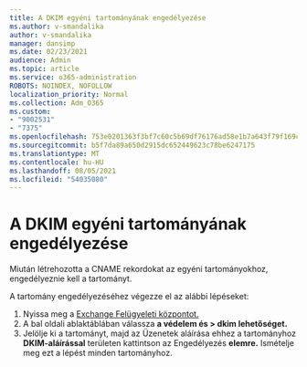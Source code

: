 ```yaml
---
title: A DKIM egyéni tartományának engedélyezése
ms.author: v-smandalika
author: v-smandalika
manager: dansimp
ms.date: 02/23/2021
audience: Admin
ms.topic: article
ms.service: o365-administration
ROBOTS: NOINDEX, NOFOLLOW
localization_priority: Normal
ms.collection: Adm_O365
ms.custom:
- "9002531"
- "7375"
ms.openlocfilehash: 753e0201363f3bf7c60c5b69df76176ad58e1b7a643f79f169c71af20b0a35d9
ms.sourcegitcommit: b5f7da89a650d2915dc652449623c78be6247175
ms.translationtype: MT
ms.contentlocale: hu-HU
ms.lasthandoff: 08/05/2021
ms.locfileid: "54035080"
---
```

# <a name="enable-the-custom-domain-for-dkim"></a>A DKIM egyéni tartományának engedélyezése

Miután létrehozotta a CNAME rekordokat az egyéni tartományokhoz, engedélyeznie kell a tartományt.

A tartomány engedélyezéséhez végezze el az alábbi lépéseket:

1. Nyissa meg a [Exchange Felügyeleti központot.](https://outlook.office365.com/ecp/)
2. A bal oldali ablaktáblában válassza **a védelem és > dkim lehetőséget.**
3. Jelölje ki a tartományt, majd az Üzenetek aláírása ehhez a tartományhoz **DKIM-aláírással** területen kattintson az Engedélyezés **elemre.** Ismételje meg ezt a lépést minden tartományhoz.

